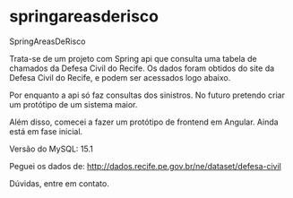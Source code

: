 # springareasderisco
SpringAreasDeRisco

Trata-se de um projeto com Spring api que consulta uma tabela de chamados da Defesa Civil do Recife. Os dados foram obtidos do site da Defesa Civil do Recife, e podem ser acessados logo abaixo.

Por enquanto a api só faz consultas dos sinistros. No futuro pretendo criar um protótipo de um sistema maior.

Além disso, comecei a fazer um protótipo de frontend em Angular. Ainda está em fase inicial.

Versão do MySQL: 15.1

Peguei os dados de: http://dados.recife.pe.gov.br/ne/dataset/defesa-civil


Dúvidas, entre em contato.
